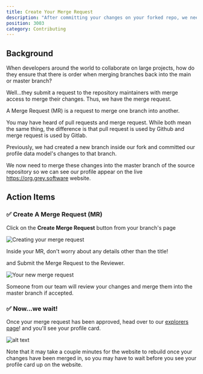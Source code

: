 ```yaml
---
title: Create Your Merge Request
description: "After committing your changes on your forked repo, we need to merge these changes into the master branch of the source repo."
position: 3003
category: Contributing
---
```


## Background

When developers around the world to collaborate on large projects, how do they ensure that there is order when merging branches back into the main or master branch?

Well...they submit a request to the repository maintainers with merge access to merge their changes. Thus, we have the merge request.

A Merge Request (MR) is a request to merge one branch into another.

<alert>
You may have heard of pull requests and merge request. While both mean the same thing, the difference is that pull request is used by Github and merge request is used by Gitlab. 
</alert>

Previously, we had created a new branch inside our fork and committed our profile data model's changes to that branch.

We now need to merge these changes into the master branch of the source repository so we can see our profile appear on the live https://org.grey.software website.

## Action Items

### ✅ Create A Merge Request (MR)

Click on the **Create Merge Request** button from your branch's page

![Creating your merge request](/create-merge-request.png)

Inside your MR, don't worry about any details other than the title!

and Submit the Merge Request to the Reviewer.

![Your new merge request](/new-merge-request.png)

Someone from our team will review your changes and merge them into the master branch if accepted.

### ✅ Now...we wait!

Once your merge request has been approved, head over to our [explorers page](https://org.grey.software/team/open-source-explorers/)! and you'll see your profile card.

![alt text](/output.png "Merge Request")

<alert>
Note that it may take a couple minutes for the website to rebuild once your changes have been merged in, so you may have to wait before you see your profile card up on the website.
</alert>
